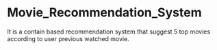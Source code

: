 # Movie_Recommendation_System
It is a contain based recommendation system that suggest 5 top movies according to user previous watched movie.
